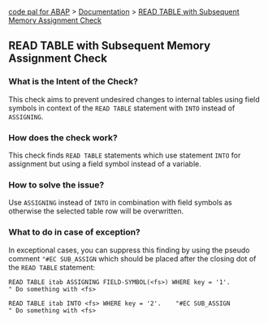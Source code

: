 [code pal for ABAP](../../README.md) > [Documentation](../check_documentation.md) > [READ TABLE with Subsequent Memory Assignment Check](sub-assign-read-table.md)

## READ TABLE with Subsequent Memory Assignment Check

### What is the Intent of the Check?

This check aims to prevent undesired changes to internal tables using field symbols in context of the `READ TABLE` statement with `INTO` instead of `ASSIGNING`.

### How does the check work?

This check finds `READ TABLE` statements which use statement `INTO` for assignment but using a field symbol instead of a variable.

### How to solve the issue?

Use `ASSIGNING` instead of `INTO` in combination with field symbols as otherwise the selected table row will be overwritten.

### What to do in case of exception?

In exceptional cases, you can suppress this finding by using the pseudo comment `"#EC SUB_ASSIGN` which should be placed after the closing dot of the `READ TABLE` statement:

```abap
READ TABLE itab ASSIGNING FIELD-SYMBOL(<fs>) WHERE key = '1'.
" Do something with <fs>

READ TABLE itab INTO <fs> WHERE key = '2'.    "#EC SUB_ASSIGN
" Do something with <fs>
```
